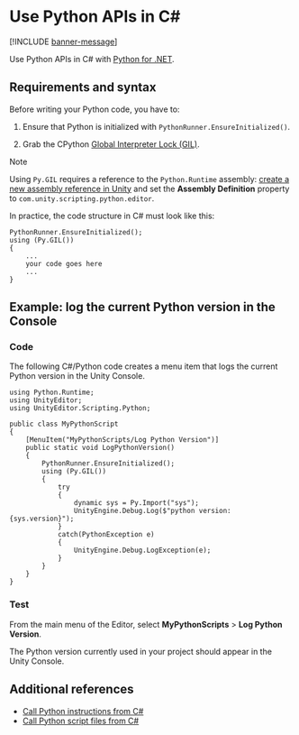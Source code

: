 # Use Python APIs in C#

[!INCLUDE [banner-message](banner-message.md)]

Use Python APIs in C# with [Python for .NET](https://pythonnet.github.io/).

## Requirements and syntax

Before writing your Python code, you have to:

1. Ensure that Python is initialized with `PythonRunner.EnsureInitialized()`.

2. Grab the CPython [Global Interpreter Lock (GIL)](https://docs.python.org/3.10/glossary.html#term-global-interpreter-lock).

>[!NOTE]
>Using `Py.GIL` requires a reference to the `Python.Runtime` assembly: [create a new assembly reference in Unity](https://docs.unity3d.com/Manual/ScriptCompilationAssemblyDefinitionFiles.html#create-asmref) and set the **Assembly Definition** property to `com.unity.scripting.python.editor`.

In practice, the code structure in C# must look like this:

```
PythonRunner.EnsureInitialized();
using (Py.GIL())
{
    ...
    your code goes here
    ...
}
```

## Example: log the current Python version in the Console

### Code

The following C#/Python code creates a menu item that logs the current Python version in the Unity Console.

```
using Python.Runtime;
using UnityEditor;
using UnityEditor.Scripting.Python;

public class MyPythonScript
{
    [MenuItem("MyPythonScripts/Log Python Version")]
    public static void LogPythonVersion()
    {
        PythonRunner.EnsureInitialized();
        using (Py.GIL())
        {
            try
            {
                dynamic sys = Py.Import("sys");
                UnityEngine.Debug.Log($"python version: {sys.version}");
            }
            catch(PythonException e)
            {
                UnityEngine.Debug.LogException(e);
            }
        }
    }
}
```

### Test

From the main menu of the Editor, select **MyPythonScripts** > **Log Python Version**.

The Python version currently used in your project should appear in the Unity Console.

## Additional references

* [Call Python instructions from C#](csharp-run-string.md)
* [Call Python script files from C#](csharp-run-file.md)
